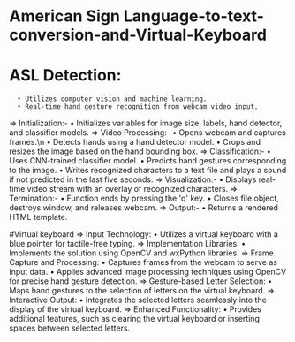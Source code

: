 # American Sign Language-to-text-conversion-and-Virtual-Keyboard


# ASL Detection:
      • Utilizes computer vision and machine learning.
      • Real-time hand gesture recognition from webcam video input.
  => Initialization:-
      •	Initializes variables for image size, labels, hand detector, and classifier models.
  => Video Processing:-
      • Opens webcam and captures frames.\n
      •	Detects hands using a hand detector model.
      •	Crops and resizes the image based on the hand bounding box.
  => Classification:-
      •	Uses CNN-trained classifier model.
      •	Predicts hand gestures corresponding to the image.
      •	Writes recognized characters to a text file and plays a sound if not predicted in the last five seconds.
  => Visualization:-
      •	Displays real-time video stream with an overlay of recognized characters.
  => Termination:-
      •	Function ends by pressing the 'q' key.
      •	Closes file object, destroys window, and releases webcam.
  => Output:-
      •	Returns a rendered HTML template.



#Virtual keyboard 
  =>	Input Technology:
      •	Utilizes a virtual keyboard with a blue pointer for tactile-free typing.
  =>	Implementation Libraries:
      •	Implements the solution using OpenCV and wxPython libraries.
  =>	Frame Capture and Processing:
      •	Captures frames from the webcam to serve as input data.
      •	Applies advanced image processing techniques using OpenCV for precise hand gesture detection.
  =>	Gesture-based Letter Selection:
      •	Maps hand gestures to the selection of letters on the virtual keyboard.
  =>	Interactive Output:
      •	Integrates the selected letters seamlessly into the display of the virtual keyboard.
  =>	Enhanced Functionality:
      •	Provides additional features, such as clearing the virtual keyboard or inserting spaces between selected letters.
